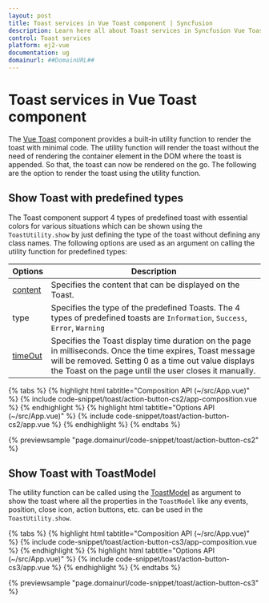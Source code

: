 ```yaml
---
layout: post
title: Toast services in Vue Toast component | Syncfusion
description: Learn here all about Toast services in Syncfusion Vue Toast component of Syncfusion Essential JS 2 and more.
control: Toast services 
platform: ej2-vue
documentation: ug
domainurl: ##DomainURL##
---
```


# Toast services in Vue Toast component

The [Vue Toast](https://www.syncfusion.com/vue-components/vue-toaster) component provides a built-in utility function to render the toast with minimal code. The utility function will render the toast without the need of rendering the container element in the DOM where the toast is appended. So that, the toast can now be rendered on the go. The following are the option to render the toast using the utility function.

## Show Toast with predefined types

The Toast component support 4 types of predefined toast with essential colors for various situations which can be shown using the `ToastUtility.show` by just defining the type of the toast without defining any class names. The following options are used as an argument on calling the utility function for predefined types:

| Options   | Description |
|-----------|-------------|
| [content](https://ej2.syncfusion.com/vue/documentation/api/toast/#content) | Specifies the content that can be displayed on the Toast. |
| type | Specifies the type of the predefined Toasts. The 4 types of predefined toasts are `Information`, `Success`, `Error`, `Warning` |
| [timeOut](https://ej2.syncfusion.com/vue/documentation/api/toast/#timeOut) | Specifies the Toast display time duration on the page in milliseconds. Once the time expires, Toast message will be removed. Setting 0 as a time out value displays the Toast on the page until the user closes it manually. |

{% tabs %}
{% highlight html tabtitle="Composition API (~/src/App.vue)" %}
{% include code-snippet/toast/action-button-cs2/app-composition.vue %}
{% endhighlight %}
{% highlight html tabtitle="Options API (~/src/App.vue)" %}
{% include code-snippet/toast/action-button-cs2/app.vue %}
{% endhighlight %}
{% endtabs %}
        
{% previewsample "page.domainurl/code-snippet/toast/action-button-cs2" %}

## Show Toast with ToastModel

The utility function can be called using the [ToastModel](https://ej2.syncfusion.com/vue/documentation/api/toast/toastModel/) as argument to show the toast where all the properties in the `ToastModel` like any events, position, close icon, action buttons, etc. can be used in the `ToastUtility.show`.

{% tabs %}
{% highlight html tabtitle="Composition API (~/src/App.vue)" %}
{% include code-snippet/toast/action-button-cs3/app-composition.vue %}
{% endhighlight %}
{% highlight html tabtitle="Options API (~/src/App.vue)" %}
{% include code-snippet/toast/action-button-cs3/app.vue %}
{% endhighlight %}
{% endtabs %}
        
{% previewsample "page.domainurl/code-snippet/toast/action-button-cs3" %}